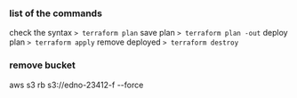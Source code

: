 ### list of the commands
check the syntax
```> terraform plan```
save plan
```> terraform plan -out```
deploy plan
```> terraform apply```
remove deployed
```> terraform destroy```

### remove bucket
aws s3 rb s3://edno-23412-f --force  
